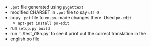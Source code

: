 * ``.pot`` file generated using ``pygettext``
* modified CHARSET in ``.pot`` file to say ``utf-8``
* copy ``.pot`` file to ``en.po``. made changes there. Used ``po-edit``
   * ``apt-get install po-edit``
* run ``setup.py build``
* run ``./test_i18n.py' to see it print out the correct translation in the
* english po file

